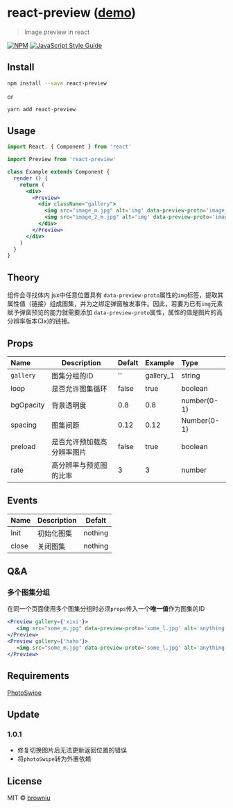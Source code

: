 # react-preview ([demo](https://browniu.com/react-preview))

> Image preview in react

[![NPM](https://img.shields.io/npm/v/react-preview.svg)](https://www.npmjs.com/package/react-preview) [![JavaScript Style Guide](https://img.shields.io/badge/code_style-standard-brightgreen.svg)](https://standardjs.com)

## Install

```bash
npm install --save react-preview
```

or

```bash
yarn add react-preview
```

## Usage

```jsx
import React, { Component } from 'react'

import Preview from 'react-preview'

class Example extends Component {
  render () {
    return (
      <div>
        <Preview>
          <div className="gallery">
            <img src="image_m.jpg" alt='img' data-preview-proto='image_l.jpg' />
            <img src="image_2_m.jpg" alt='img' data-preview-proto='image_2_l.jpg' />
          </div>
        </Preview>
      </div>
    )
  }
}
```

## Theory

组件会寻找体内 jsx中任意位置具有 `data-preview-proto`属性的`img`标签，提取其属性值（链接）组成图集，并为之绑定弹窗触发事件。因此，若要为已有`img`元素赋予弹窗预览的能力就需要添加 `data-preview-proto`属性，属性的值是图片的高分辨率版本(3x)的链接。

## Props

| Name      | Description                | Defalt | Example   | Type        |
| :-------- | -------------------------- | ------ | :-------- | :---------- |
| `gallery` | 图集分组的ID               | ''     | gallery_1 | string      |
| loop      | 是否允许图集循环           | false  | true      | boolean     |
| bgOpacity | 背景透明度                 | 0.8    | 0.8       | number(0-1) |
| spacing   | 图集间距                   | 0.12   | 0.12      | Number(0-1) |
| preload   | 是否允许预加载高分辨率图片 | false  | true      | boolean     |
| rate   | 高分辨率与预览图的比率 | 3  | 3      | number     |

## Events

| Name  | Description | Defalt  |
| :---- | ----------- | ------- |
| Init  | 初始化图集  | nothing |
| close | 关闭图集    | nothing |

## Q&A

### 多个图集分组

在同一个页面使用多个图集分组时必须`props`传入一个**唯一值**作为图集的ID

```jsx
<Preview gallery={'xixi'}>
   <img src="some_m.jpg" data-preview-proto='some_l.jpg' alt='anything' />
</Preview>
<Preview gallery={'haha'}>
   <img src="some_m.jpg" data-preview-proto='some_l.jpg' alt='anything' />
</Preview>
```

## Requirements

[PhotoSwipe](https://github.com/dimsemenov/PhotoSwipe)

## Update

### 1.0.1

* 修复切换图片后无法更新返回位置的错误
* 将`photoSwipe`转为外置依赖

## License

MIT © [browniu](https://github.com/browniu)
